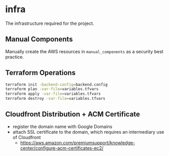 # infra
The infrastructure required for the project.

## Manual Components
Manually create the AWS resources in `manual_components` as a security best practice.

## Terraform Operations
```Bash
terraform init -backend-config=backend.config
terraform plan -var-file=variables.tfvars
terraform apply -var-file=variables.tfvars
terraform destroy -var-file=variables.tfvars
```

## Cloudfront Distribution + ACM Certificate
- register the domain name with Google Domains
- attach SSL certificate to the domain, which requires an intermediary use of Cloudfront
  - https://aws.amazon.com/premiumsupport/knowledge-center/configure-acm-certificates-ec2/
